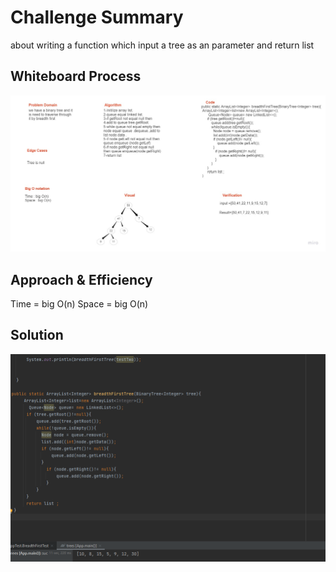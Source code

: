 # Challenge Summary
 about writing a function which input a tree as an parameter and return list

## Whiteboard Process
![tree-breadth-first](challenge17.jpg)

## Approach & Efficiency
Time = big O(n)
Space = big O(n)

## Solution

![tree-breadth-first](solution.png)